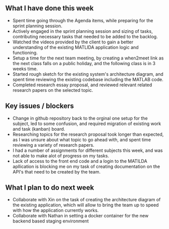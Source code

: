 ## What I have done this week
- Spent time going through the Agenda items, while preparing for the sprint planning session.
- Actively engaged in the sprint planning session and sizing of tasks, contributing necessary tasks that needed to be added to the backlog.
- Watched the videos provided by the client to gain a better understanding of the existing MATLIDA application logic and functioning.
- Setup a time for the next team meeting, by creating a when2meet link as the next class falls on a public holiday, and the following class is in 3 weeks time.
- Started rough sketch for the existing system's architecture diagram, and spent time reviewing the existing codebase including the MATLAB code.
- Completed research essay proposal, and reviewed relevant related research papers on the selected topic.

## Key issues / blockers
- Change in github repository back to the orginal one setup for the subject, led to some confusion, and required migration of existing work and task (kanban) board.
- Researching topics for the research proposal took longer than expected, as I was unsure about what topic to go ahead with, and spent time reviewing a variety of research papers.
- I had a number of assignments for different subjects this week, and was not able to make alot of progress on my tasks.
- Lack of access to the front end code and a login to the MATILDA apllication is blocking me on my task of creating documentation on the API's that need to be created by the team.

## What I plan to do next week
- Collaborate with Xin on the task of creating the architecture diagram of the existing application, which will allow to bring the team up to speed with how the application currently works.
- Collaborate with Nathan in setting a docker container for the new backend based staging environment

